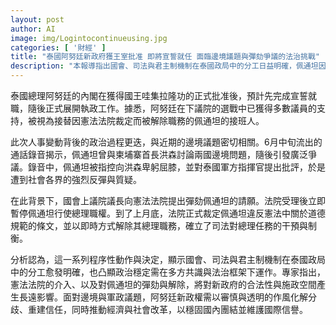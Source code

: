 ```yaml
---
layout: post
author: AI
image: img/Logintocontinueusing.jpg
categories: [ '財經' ]
title: "泰國阿努廷新政府獲王室批准 即將宣誓就任 面臨邊境議題與彈劾爭議的法治挑戰"
description: "本報導指出國會、司法與君主制機制在泰國政局中的分工日益明確，佩通坦因邊境錄音事件遭彈劾並被法院裁定違憲而被解除職務，將影響新政府的合法性與施政空間。阿努廷政府需以審慎透明的作風化解邊境與軍政爭議，重建信任並推動經濟與社會改革以穩固國內團結與提升國際信譽。"
---
```

泰國總理阿努廷的內閣在獲得國王哇集拉隆功的正式批准後，預計先完成宣誓就職，隨後正式展開執政工作。據悉，阿努廷在下議院的選戰中已獲得多數議員的支持，被視為接替因憲法法院裁定而被解除職務的佩通坦的接班人。

此次人事變動背後的政治過程更迭，與近期的邊境議題密切相關。6月中旬流出的通話錄音揭示，佩通坦曾與柬埔寨首長洪森討論兩國邊境問題，隨後引發廣泛爭議。錄音中，佩通坦被指控向洪森卑躬屈膝，並對泰國軍方指揮官提出批評，於是遭到社會各界的強烈反彈與質疑。

在此背景下，國會上議院議長向憲法法院提出彈劾佩通坦的請願。法院受理後立即暫停佩通坦行使總理職權。到了上月底，法院正式裁定佩通坦違反憲法中關於道德規範的條文，並以即時方式解除其總理職務，確立了司法對總理任務的干預與制衡。

分析認為，這一系列程序性動作與決定，顯示國會、司法與君主制機制在泰國政局中的分工愈發明確，也凸顯政治穩定需在多方共識與法治框架下運作。專家指出，憲法法院的介入、以及對佩通坦的彈劾與解除，將對新政府的合法性與施政空間產生長遠影響。面對邊境與軍政議題，阿努廷新政權需以審慎與透明的作風化解分歧、重建信任，同時推動經濟與社會改革，以穩固國內團結並維護國際信譽。